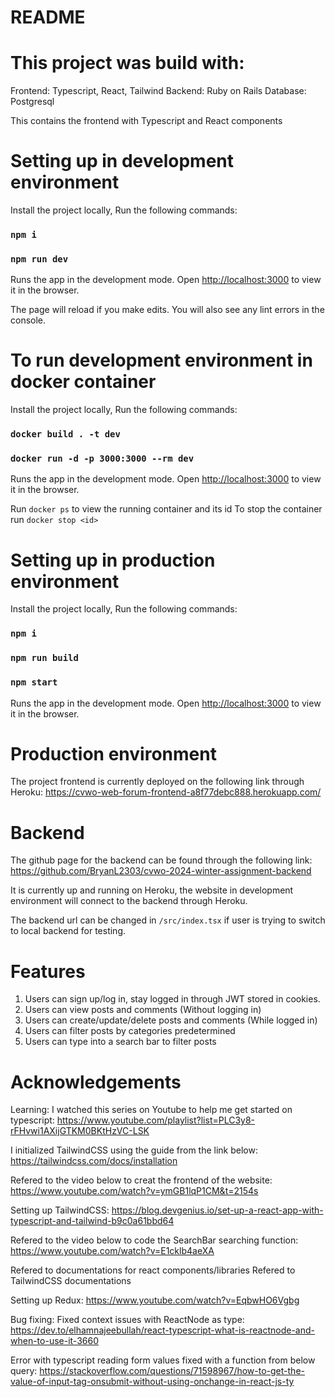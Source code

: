 # README

# This project was build with:
Frontend: Typescript, React, Tailwind
Backend: Ruby on Rails
Database: Postgresql

This contains the frontend with Typescript and React components

# Setting up in development environment

Install the project locally,
Run the following commands:
### `npm i`
### `npm run dev`
Runs the app in the development mode.
Open [http://localhost:3000](http://localhost:3000) to view it in the browser.

The page will reload if you make edits.
You will also see any lint errors in the console.

# To run development environment in docker container

Install the project locally,
Run the following commands:
### `docker build . -t dev`
### `docker run -d -p 3000:3000 --rm dev`
Runs the app in the development mode.
Open [http://localhost:3000](http://localhost:3000) to view it in the browser.

Run `docker ps` to view the running container and its id
To stop the container run `docker stop <id>`

# Setting up in production environment

Install the project locally,
Run the following commands:
### `npm i`
### `npm run build`
### `npm start`

Runs the app in the development mode.
Open [http://localhost:3000](http://localhost:3000) to view it in the browser.

# Production environment

The project frontend is currently deployed on the following link through Heroku:
https://cvwo-web-forum-frontend-a8f77debc888.herokuapp.com/

# Backend

The github page for the backend can be found through the following link:
https://github.com/BryanL2303/cvwo-2024-winter-assignment-backend

It is currently up and running on Heroku, the website in development environment will connect to the backend through Heroku.

The backend url can be changed in `/src/index.tsx` if user is trying to switch to local backend for testing.

# Features

1. Users can sign up/log in, stay logged in through JWT stored in cookies.
2. Users can view posts and comments (Without logging in)
3. Users can create/update/delete posts and comments (While logged in)
4. Users can filter posts by categories predetermined
5. Users can type into a search bar to filter posts

# Acknowledgements

Learning:
I watched this series on Youtube to help me get started on typescript:
https://www.youtube.com/playlist?list=PLC3y8-rFHvwi1AXijGTKM0BKtHzVC-LSK

I initialized TailwindCSS using the guide from the link below:
https://tailwindcss.com/docs/installation

Refered to the video below to creat the frontend of the website:
https://www.youtube.com/watch?v=ymGB1lqP1CM&t=2154s

Setting up TailwindCSS:
https://blog.devgenius.io/set-up-a-react-app-with-typescript-and-tailwind-b9c0a61bbd64

Refered to the video below to code the SearchBar searching function:
https://www.youtube.com/watch?v=E1cklb4aeXA

Refered to documentations for react components/libraries
Refered to TailwindCSS documentations

Setting up Redux:
https://www.youtube.com/watch?v=EqbwHO6Vgbg

Bug fixing:
Fixed context issues with ReactNode as type:
https://dev.to/elhamnajeebullah/react-typescript-what-is-reactnode-and-when-to-use-it-3660

Error with typescript reading form values fixed with a function from below query:
https://stackoverflow.com/questions/71598967/how-to-get-the-value-of-input-tag-onsubmit-without-using-onchange-in-react-js-ty